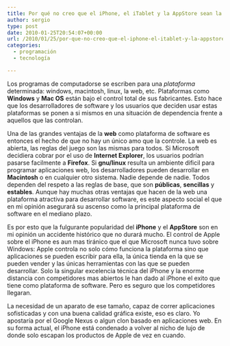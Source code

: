 ```yaml
---
title: Por qué no creo que el iPhone, el iTablet y la AppStore sean la plataforma del futuro
author: sergio
type: post
date: 2010-01-25T20:54:07+00:00
url: /2010/01/25/por-que-no-creo-que-el-iphone-el-itablet-y-la-appstore-sean-la-plataforma-del-futuro/
categories:
  - programación
  - tecnología

---
```

Los programas de computadorse se escriben para una _plataforma_ determinada: windows, macintosh, linux, la web, etc. Plataformas como **Windows** y **Mac OS** están bajo el control total de sus fabricantes. Esto hace que los desarrolladores de software y los usuarios que deciden usar estas plataformas se ponen a si mismos en una situación de dependencia frente a aquellos que las controlan.

Una de las grandes ventajas de la **web** como plataforma de software es entonces el hecho de que no hay un único amo que la controle. La web es abierta, las reglas del juego son las mismas para todos. Si Microsoft decidiera cobrar por el uso de **Internet Explorer**, los usuarios podrían pasarse facilmente a **Firefox**. Si **gnu/linux** resulta un ambiente dificil para programar aplicaciones web, los desarrolladores pueden desarrollar en **Macintosh** o en cualquier otro sistema. Nadie depende de nadie. Todos dependen del respeto a las reglas de base, que son **públicas**, **sencillas** y **estables**. Aunque hay muchas otras ventajas que hacen de la web una plataforma atractiva para desarrollar software, es este aspecto social el que en mi opinión asegurará su ascenso como la principal plataforma de software en el mediano plazo.

Es por esto que la fulgurante popularidad del **iPhone** y el **AppStore** son en mi opinión un accidente histórico que no durará mucho. El control de Apple sobre el iPhone es aun mas tiránico que el que Microsoft nunca tuvo sobre Windows: Apple controla no solo cómo funciona la plataforma sino que aplicaciones se pueden escribir para ella, la única tienda en la que se pueden vender y las únicas herramientas con las que se pueden desarrollar. Solo la singular excelencia técnica del iPhone y la enorme distancia con competidores mas abiertos le han dado al iPhone el exito que tiene como plataforma de software. Pero es seguro que los competidores llegaran.

La necesidad de un aparato de ese tamaño, capaz de correr aplicaciones sofisticadas y con una buena calidad gráfica existe, eso es claro. Yo apostaría por el Google Nexus o algun clon basado en aplicaciones web. En su forma actual, el iPhone está condenado a volver al nicho de lujo de donde solo escapan los productos de Apple de vez en cuando.